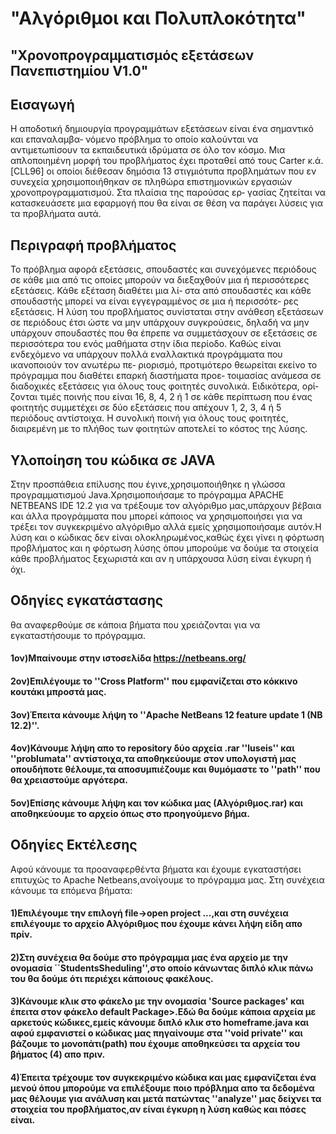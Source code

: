 # "Αλγόριθμοι και Πολυπλοκότητα"
## "Χρονοπρογραμματισμός εξετάσεων Πανεπιστημίου V1.0"

## Εισαγωγή
Η αποδοτική δημιουργία προγραμμάτων εξετάσεων είναι ένα σημαντικό και επαναλαμβα‐
νόμενο πρόβλημα το οποίο καλούνται να αντιμετωπίσουν τα εκπαιδευτικά ιδρύματα σε όλο τον
κόσμο. Μια απλοποιημένη μορφή του προβλήματος έχει προταθεί από τους Carter κ.ά. [CLL96]
οι οποίοι διέθεσαν δημόσια 13 στιγμιότυπα προβλημάτων που εν συνεχεία χρησιμοποιήθηκαν
σε πληθώρα επιστημονικών εργασιών χρονοπρογραμματισμού. Στα πλαίσια της παρούσας ερ‐
γασίας ζητείται να κατασκευάσετε μια εφαρμογή που θα είναι σε θέση να παράγει λύσεις για τα
προβλήματα αυτά.

## Περιγραφή προβλήματος
Το πρόβλημα αφορά εξετάσεις, σπουδαστές και συνεχόμενες περιόδους σε κάθε μια από
τις οποίες μπορούν να διεξαχθούν μια ή περισσότερες εξετάσεις. Κάθε εξέταση διαθέτει μια λί‐
στα από σπουδαστές και κάθε σπουδαστής μπορεί να είναι εγγεγραμμένος σε μια ή περισσότε‐
ρες εξετάσεις. Η λύση του προβλήματος συνίσταται στην ανάθεση εξετάσεων σε περιόδους έτσι
ώστε να μην υπάρχουν συγκρούσεις, δηλαδή να μην υπάρχουν σπουδαστές που θα έπρεπε να
συμμετάσχουν σε εξετάσεις σε περισσότερα του ενός μαθήματα στην ίδια περίοδο. Καθώς είναι
ενδεχόμενο να υπάρχουν πολλά εναλλακτικά προγράμματα που ικανοποιούν τον ανωτέρω πε‐
ριορισμό, προτιμότερο θεωρείται εκείνο το πρόγραμμα που διαθέτει επαρκή διαστήματα προε‐
τοιμασίας ανάμεσα σε διαδοχικές εξετάσεις για όλους τους φοιτητές συνολικά. Ειδικότερα, ορί‐
ζονται τιμές ποινής που είναι 16, 8, 4, 2 ή 1 σε κάθε περίπτωση που ένας φοιτητής συμμετέχει
σε δύο εξετάσεις που απέχουν 1, 2, 3, 4 ή 5 περιόδους αντίστοιχα. Η συνολική ποινή για όλους
τους φοιτητές, διαιρεμένη με το πλήθος των φοιτητών αποτελεί το κόστος της λύσης.


## Υλοποίηση του κώδικα σε JAVA
Στην προσπάθεια επίλυσης που έγινε,χρησιμοποιήθηκε η γλώσσα προγραμματισμού Java.Χρησιμοποιήσαμε το πρόγραμμα APACHE NETBEANS IDE 12.2 για να τρέξουμε τον αλγόριθμο μας,υπάρχουν βέβαια και άλλα προγράμματα που μπορεί κάποιος να χρησιμοποιήσει για να τρέξει τον συγκεκριμένο αλγόριθμο αλλά εμείς χρησιμοποιήσαμε αυτόν.H λύση και ο κώδικας δεν είναι ολοκληρωμένος,καθώς έχει γίνει η φόρτωση προβλήματος και η φόρτωση λύσης όπου μπορούμε να δούμε τα στοιχεία κάθε προβλήματος ξεχωριστά και αν η υπάρχουσα λύση είναι έγκυρη ή όχι.


## Οδηγίες εγκατάστασης
θα αναφερθούμε σε κάποια βήματα που χρειάζονται για να εγκαταστήσουμε το πρόγραμμα.

#### 1ον)Μπαίνουμε στην ιστοσελίδα https://netbeans.org/
#### 2ον)Επιλέγουμε το ''Cross Platform'' που εμφανίζεται στο κόκκινο κουτάκι μπροστά μας.
#### 3ον)Έπειτα κάνουμε λήψη το ''Apache NetBeans 12 feature update 1 (NB 12.2)''.
#### 4ον)Κάνουμε λήψη  απο το repository δύο αρχεία .rar ''luseis'' και ''problumata'' αντίστοιχα,τα αποθηκεύουμε στον υπολογιστή μας οπουδήποτε θέλουμε,τα αποσυμπιέζουμε και θυμόμαστε το ''path'' που θα χρειαστούμε αργότερα.
#### 5ον)Επίσης κάνουμε λήψη και τον κώδικα μας (Αλγόριθμος.rar) και αποθηκεύουμε το αρχείο όπως στο προηγούμενο βήμα.
## Οδηγίες Εκτέλεσης
Αφού κάνουμε τα προαναφερθέντα βήματα και έχουμε εγκαταστήσει επιτυχώς το Apache Netbeans,ανοίγουμε το πρόγραμμα μας.
Στη συνέχεια κάνουμε τα επόμενα βήματα:
#### 1)Επιλέγουμε την επιλογή file->open project ...,και στη συνέχεια επιλέγουμε το αρχείο Αλγόριθμος που έχουμε κάνει λήψη είδη απο πρίν.
#### 2)Στη συνέχεια θα δούμε στο πρόγραμμα μας ένα αρχείο με την ονομασία ΄΄StudentsSheduling'',στο οποίο κάνωντας διπλό κλικ πάνω του θα δούμε ότι περιέχει κάποιους φακέλους.
#### 3)Κάνουμε κλικ στο φάκελο με την ονομασία 'Source packages' και έπειτα στον φάκελο default Package>.Εδώ θα δούμε κάποια αρχεία με αρκετούς κώδικες,εμείς κάνουμε διπλό κλικ στο homeframe.java και αφού εμφανιστεί ο κώδικας μας πηγαίνουμε στα ''void private'' και βάζουμε το μονοπάτι(path) που έχουμε αποθηκεύσει τα αρχεία του βήματος (4) απο πριν.
#### 4)Έπειτα τρέχουμε τον συγκεκριμένο κώδικα και μας εμφανίζεται ένα μενού όπου μπορούμε να επιλέξουμε ποιο πρόβλημα απο τα δεδομένα μας θέλουμε για ανάλυση και μετά πατώντας ''analyze'' μας δείχνει τα στοιχεία του προβλήματος,αν είναι έγκυρη η λύση καθώς και πόσες είναι.
